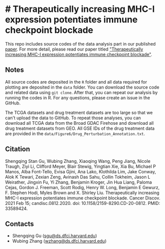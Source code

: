 # # Therapeutically increasing MHC-I expression potentiates immune checkpoint blockade 

This repo includes source codes of the data analysis part in our published [paper](https://cancerdiscovery.aacrjournals.org/content/early/2021/02/15/2159-8290.CD-20-0812). For more detail, please read our paper titled ["Therapeutically increasing MHC-I expression potentiates immune checkpoint blockade"](https://cancerdiscovery.aacrjournals.org/content/early/2021/02/15/2159-8290.CD-20-0812).


## Notes
All source codes are deposited in the `R` folder and all data required for plotting are deposited in the `data` folder. You can download the source code and related data using `git clone`.  After that, you can repeat our analysis by running the codes in R. For any questions, please create an issue in the GitHub. 

The TCGA datasets and drug treatment datasets are too large so that we can't upload the data to GitHub. To repeat those analyses, you can download all TCGA data from the Broad GDAC Firehose and download all drug treatment datasets from GEO. All GSE IDs of the drug treatment data are provided in the `data/Figure6/Drug_Perturbation_Annotation.txt`.

## Citation

Shengqing Stan Gu, Wubing Zhang, Xiaoqing Wang, Peng Jiang, Nicole Traugh, Ziyi Li, Clifford Meyer, Blair Stewig, Yingtian Xie, Xia Bu, Michael P Manos, Alba Font-Tello, Evisa Gjini, Ana Lako, Klothilda Lim, Jake Conway, Alok K Tewari, Zexian Zeng, Avinash Das Sahu, Collin Tokheim, Jason L Weirather, Jingxin Fu, Yi Zhang, Benjamin Kroger, Jin Hua Liang, Paloma Cejas, Gordon J. Freeman, Scott Rodig, Henry W. Long, Benjamin E Gewurz, F. Stephen Hodi, Myles Brown and X. Shirley Liu. Therapeutically increasing MHC-I expression potentiates immune checkpoint blockade. Cancer Discov. 2021 Feb 15; candisc.0812.2020. doi: 10.1158/2159-8290.CD-20-0812. PMID: 33589424.

## Contacts

* Shengqing Gu (sgu@ds.dfci.harvard.edu)
* Wubing Zhang (wzhang@ds.dfci.harvard.edu)
